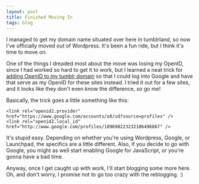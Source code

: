```yaml
---
layout: post
title: Finished Moving In
tags: blog
---
```


I managed to get my domain name situated over here in tumblrland, so now I've officially moved out of Wordpress. It's been a fun ride, but I think it's time to move on.

One of the things I dreaded most about the move was losing my OpenID, since I had worked so hard to get it to work, but I learned a neat trick for [adding OpenID to my tumblr domain](http://www.brimdeforest.com/post/133742802/turn-your-tumblr-into-an-openid) so that I could log into Google and have that serve as my OpenID for these sites instead. I tried it out for a few sites, and it looks like they don't even know the difference, so go me!

Basically, the trick goes a little something like this:

    <link rel="openid2.provider" href="https://www.google.com/accounts/o8/ud?source=profiles" /> 
    <link rel="openid2.local_id" href="http://www.google.com/profiles/109698223232106496867" />

It's stupid easy. Depending on whether you're using Wordpress, Google, or Launchpad, the specifics are a little different. Also, if you decide to go with Google, you might as well start enabling Google for JavaScript, or you're gonna have a bad time.

Anyway, once I get caught up with work, I'll start blogging some more here. Oh, and don't worry, I promise not to go too crazy with the reblogging. :)

